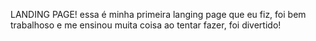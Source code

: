 LANDING PAGE!
essa é minha primeira langing page que eu fiz, foi bem trabalhoso e me ensinou muita coisa ao tentar fazer, foi divertido!
